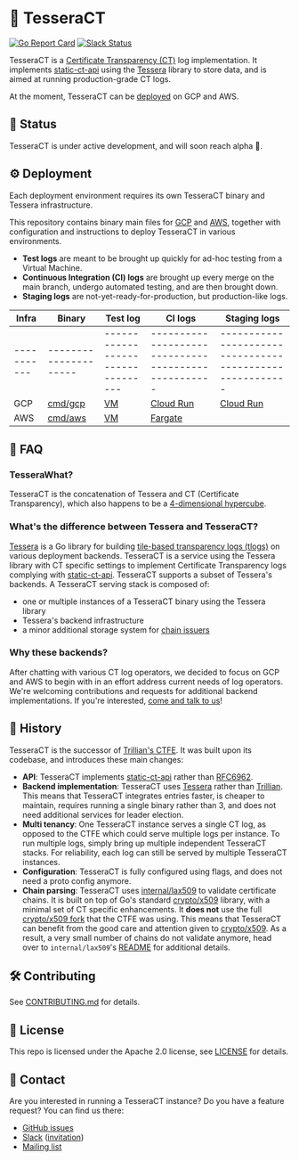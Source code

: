 # 🌳 TesseraCT

[![Go Report Card](https://goreportcard.com/badge/github.com/transparency-dev/tesseract)](https://goreportcard.com/report/github.com/transparency-dev/tesseract)
[![Slack Status](https://img.shields.io/badge/Slack-Chat-blue.svg)](https://transparency-dev.slack.com/)

TesseraCT is a [Certificate Transparency (CT)](https://certificate.transparency.dev/)
log implementation. It implements [static-ct-api](https://c2sp.org/static-ct-api)
using the [Tessera](https://github.com/transparency-dev/tessera)
library to store data, and is aimed at running production-grade CT logs.

At the moment, TesseraCT can be [deployed](#️-deployment) on GCP and AWS.

## 📣 Status

TesseraCT is under active development, and will soon reach alpha 🚀.

## ⚙️ Deployment

Each deployment environment requires its own TesseraCT binary and Tessera infrastructure.

This repository contains binary main files for [GCP](./cmd/gcp/) and
[AWS](./cmd/aws/), together with configuration and instructions to deploy
TesseraCT in various environments.

- **Test logs** are meant to be brought up quickly for ad-hoc testing from a
Virtual Machine.
- **Continuous Integration (CI) logs** are brought up every merge on the main
branch, undergo automated testing, and are then brought down.
- **Staging logs** are
not-yet-ready-for-production, but production-like logs.

| Infra      | Binary               | Test log                         | CI logs                                            | Staging logs                                            |
|------------|----------------------|----------------------------------|----------------------------------------------------|---------------------------------------------------------|
| -----------| ---------------------| ---------------------------------| ---------------------------------------------------| --------------------------------------------------------|
| GCP        | [cmd/gcp](./cmd/gcp/)| [VM](./deployment/live/gcp/test/)| [Cloud Run](deployment/live/gcp/static-ct/logs/ci/)| [Cloud Run](deployment/live/gcp/static-ct-staging/logs/)|
| AWS        | [cmd/aws](./cmd/aws/)| [VM](./deployment/live/aws/test/)| [Fargate](deployment/live/aws/test/)               |                                                         |

## 🙋 FAQ

### TesseraWhat?

TesseraCT is the concatenation of Tessera and CT (Certificate Transparency),
which also happens to be a [4-dimensional hypercube](https://en.wikipedia.org/wiki/Tesseract).

### What's the difference between Tessera and TesseraCT?

[Tessera](https://github.com/transparency-dev/tessera) is a Go library for
building [tile-based transparency logs (tlogs)](https://c2sp.org/tlog-tiles) on
various deployment backends. TesseraCT is a service using the Tessera library
with CT specific settings to implement Certificate Transparency logs complying
with [static-ct-api](https://c2sp.org/static-ct-api). TesseraCT supports a
subset of Tessera's backends. A TesseraCT serving stack is composed of:

- one or multiple instances of a TesseraCT binary using the Tessera library
- Tessera's backend infrastructure
- a minor additional storage system for [chain issuers](https://github.com/C2SP/C2SP/blob/main/static-ct-api.md#issuers)

### Why these backends?

After chatting with various CT log operators, we decided to focus on GCP and AWS
to begin with in an effort address current needs of log operators. We're
welcoming contributions and requests for additional backend implementations.
If you're interested, [come and talk to us](#-contact)!

## 🧌 History

TesseraCT is the successor of [Trillian's CTFE](https://github.com/google/certificate-transparency-go/tree/master/trillian/ctfe).
It was built upon its codebase, and introduces these main changes:

- **API**: TesseraCT implements [static-ct-api](https://c2sp.org/static-ct-api)
rather than [RFC6962](https://www.rfc-editor.org/rfc/rfc6962).
- **Backend implementation**: TesseraCT uses [Tessera](https://github.com/transparency-dev/tessera)
rather than [Trillian](https://github.com/google/trillian). This means that
TesseraCT integrates entries faster, is cheaper to maintain, requires running a
single binary rather than 3, and does not need additional services for leader election.
- **Multi tenancy**: One TesseraCT instance serves a single CT log, as opposed
to the CTFE which could serve multiple logs per instance. To run multiple logs,
simply bring up multiple independent TesseraCT stacks. For reliability, each log
can still be served by multiple TesseraCT instances.
- **Configuration**: TesseraCT is fully configured using flags, and does not
need a proto config anymore.
- **Chain parsing**: TesseraCT uses [internal/lax509](./internal/lax509/) to
validate certificate chains. It is built on top of Go's standard
[crypto/x509](https://pkg.go.dev/crypto/x509) library, with a minimal set of CT
specific enhancements. It **does not** use the full [crypto/x509 fork](https://github.com/google/certificate-transparency-go/tree/master/x509)
that the CTFE was using. This means that TesseraCT can benefit from the good care
and attention given to [crypto/x509](https://pkg.go.dev/crypto/x509). As a
result, a very small number of chains do not validate anymore, head over to
`internal/lax509`'s [README](./internal/lax509/README.md) for additional details.

## 🛠️ Contributing

See [CONTRIBUTING.md](/CONTRIBUTING.md) for details.

## 📄 License

This repo is licensed under the Apache 2.0 license, see [LICENSE](/LICENSE) for details.

## 👋 Contact

Are you interested in running a TesseraCT instance? Do you have a feature
request? You can find us there:

- [GitHub issues](https://github.com/transparency-dev/tessera/issues)
- [Slack](https://transparency-dev.slack.com/) ([invitation](https://join.slack.com/t/transparency-dev/shared_invite/zt-27pkqo21d-okUFhur7YZ0rFoJVIOPznQ))
- [Mailing list](https://groups.google.com/forum/#!forum/trillian-transparency)
